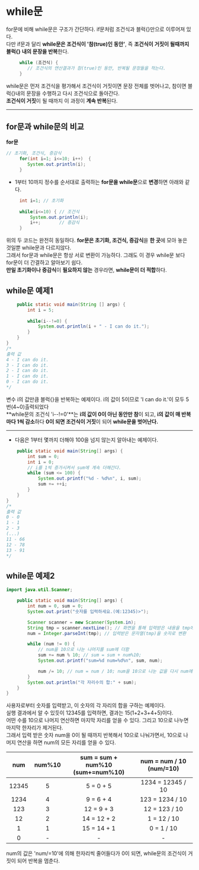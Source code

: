 # while문 
for문에 비해 while문은 구조가 간단하다. if문처럼 조건식과 블럭{}만으로 이루어져 있다.<br>
다만 if문과 달리 **while문은 조건식이 '참(true)인 동안'**, 즉 **조건식이 거짓이 될때까지 블럭{} 내의 문장을 반복**한다.
```java
     while (조건식) {
        // 조건식의 연산결과가 참(true)인 동안, 반복될 문장들을 적는다.
     }
```
while문은 먼저 조건식을 평가해서 조건식이 거짓이면 문장 전체를 벗어나고, 참이면 블럭{}내의 문장을 수행하고 다시 조건식으로 돌아간다.  <br>
**조건식이 거짓**이 될 때까지 이 과정이 **계속 반복**된다.

---

## for문과 while문의 비교

**for문**
```java
// 초기화, 조건식, 증감식
     for(int i=1; i<=10; i++)  {
        System.out.println(i);
     }
```

* 1부터 10까지 정수를 순서대로 출력하는 **for문을 while문**으로 **변경**하면 아래와 같다.

```java
     int i=1; // 초기화
     
     while(i<=10) { // 조건식
         System.out.println(i); 
         i++;       // 증감식
     }
```
위의 두 코드는 완전히 동일하다. **for문은 초기화, 조건식, 증감식**을 **한 곳**에 모아 놓은 것일뿐 while문과 다르지않다.<br>
그래서 for문과 while문은 항상 서로 변환이 가능하다.
그래도 이 경우 while문 보다 for문이 더 간결하고 알아보기 쉽다.<br>
**만일 초기화이나 증감식**이 **필요하지 않는** 경우라면, **while문이 더 적합**하다.

## while문 예제1

```java
	public static void main(String [] args) {   
		int i = 5;
		
		while(i--!=0) {
			System.out.println(i + " - I can do it.");
		}
	}
} 
/* 
출력 값
4 - I can do it.
3 - I can do it.
2 - I can do it.
1 - I can do it.
0 - I can do it.
*/
```
변수 i의 값만큼 블럭{}을 반복하는 예제이다. i의 값이 5이므로 'I can do it.'이 모두 5번(4~0)출력되었다<br>
**while문의 조건식 'i--!=0'**는 **i의 값이 0이 아닌 동안만 참**이 되고, **i의 값이 매 반복마다 1씩 감소**하다 **0이 되면 조건식이 거짓**이 되어 **while문을 벗어난다.**

---

* 다음은 1부터 몇까지 더해야 100을 넘지 않는지 알아내는 예제이다.
```java
	public static void main(String[] args) {
		int sum = 0;
		int i = 0;
		// i를 1씩 증가시켜서 sum에 계속 더해간다.
		while (sum <= 100) {
			System.out.printf("%d - %d%n", i, sum);
			sum += ++i;
		}
	}
}
/*
출력 값
0 - 0
1 - 1
2 - 3
(...)
11 - 66
12 - 78
13 - 91
*/
```
## while문 예제2
```java
import java.util.Scanner;

	public static void main(String[] args) {
		int num = 0, sum = 0;
		System.out.print("숫자를 입력하세요.(예:12345)>");

		Scanner scanner = new Scanner(System.in);
		String tmp = scanner.nextLine(); // 화면을 통해 입력받은 내용을 tmp에 저장
		num = Integer.parseInt(tmp); // 입력받은 문자열(tmp)을 숫자로 변환

		while (num != 0) {
			// num을 10으로 나눈 나머지를 sum에 더함
			sum += num % 10; // sum = sum + num%10;
			System.out.printf("sum=%d num=%d%n", sum, num);

			num /= 10; // num = num / 10; num을 10으로 나눈 값을 다시 num에 저장
		}
		System.out.println("각 자리수의 합:" + sum);
	}
}
```
사용자로부터 숫자를 입력받고, 이 숫자의 각 자리의 합을 구하는 예제이다. <br> 실행 결과에서 알 수 있듯이 12345를 입력하면, 결과는 15(1+2+3+4+5)이다.<br> 어떤 수를 10으로 나머지 연산하면 마지막 자리를 얻을 수 있다.
그리고 10으로 나누면 마지막 한자리가 제거된다.
<br>
그래서 입력 받은 숫자 num을 0이 될 때까지 반복해서 10으로 나눠가면서, 10으로 나머지 연산을 하면 num의 모든 자리를 얻을 수 있다.

|  num  | num%10 | sum = sum + num%10 <br> (sum+=num%10) | num = num / 10 <br> (num/=10) |
| :---: | :----: | :-----------------------------------: | :---------------------------: |
| 12345 |   5    |               5 = 0 + 5               |       1234 = 12345 / 10       |
| 1234  |   4    |               9 = 6 + 4               |        123 = 1234 / 10        |
|  123  |   3    |              12 = 9 + 3               |         12 = 123 / 10         |
|  12   |   2    |              14 = 12 + 2              |          1 = 12 / 10          |
|   1   |   1    |              15 = 14 + 1              |          0 = 1 / 10           |
|   0   |   -    |                   -                   |               -               |

num의 값은 'num/=10'에 의해 한자리씩 줄어들다가 0이 되면, while문의 조건식이 거짓이 되어 반복을 멈춘다.
